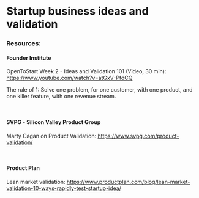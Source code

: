 # Startup business ideas and validation

### Resources:

#### Founder Institute

OpenToStart Week 2 - Ideas and Validation 101 (Video, 30 min): https://www.youtube.com/watch?v=atGxV-PfdCQ

The rule of 1: Solve one problem, for one customer, with one product, and one killer feature, with one revenue stream.

<br/>

#### SVPG - Silicon Valley Product Group

Marty Cagan on Product Validation: https://www.svpg.com/product-validation/

<br/>

#### Product Plan

Lean market validation: https://www.productplan.com/blog/lean-market-validation-10-ways-rapidly-test-startup-idea/

<br/>
